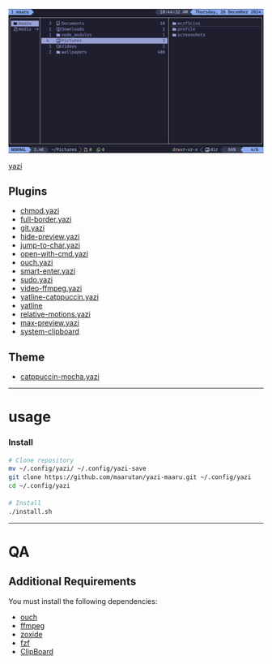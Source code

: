 <!-- ██████╗ ███████╗ █████╗ ██████╗ ███╗   ███╗███████╗   ███╗   ███╗██████╗ -->
<!-- ██╔══██╗██╔════╝██╔══██╗██╔══██╗████╗ ████║██╔════╝   ████╗ ████║██╔══██╗ -->
<!-- ██████╔╝█████╗  ███████║██║  ██║██╔████╔██║█████╗     ██╔████╔██║██║  ██║ -->
<!-- ██╔══██╗██╔══╝  ██╔══██║██║  ██║██║╚██╔╝██║██╔══╝     ██║╚██╔╝██║██║  ██║ -->
<!-- ██║  ██║███████╗██║  ██║██████╔╝██║ ╚═╝ ██║███████╗██╗██║ ╚═╝ ██║██████╔╝ -->
<!-- ╚═╝  ╚═╝╚══════╝╚═╝  ╚═╝╚═════╝ ╚═╝     ╚═╝╚══════╝╚═╝╚═╝     ╚═╝╚═════╝ -->

![yazi](./.github/yazi.png)

[yazi](https://github.com/sxyazi/yazi)

## Plugins

- [chmod.yazi](https://github.com/dangooddd/yazi-plugins/tree/main/chmod.yazi)
- [full-border.yazi](https://github.com/dangooddd/yazi-plugins/tree/main/full-border.yazi)
- [git.yazi](https://github.com/yazi-rs/plugins/tree/main/git.yazi)
- [hide-preview.yazi](https://github.com/dangooddd/yazi-plugins/tree/main/hide-preview.yazi)
- [jump-to-char.yazi](https://github.com/yazi-rs/plugins/tree/main/jump-to-char.yazi)
- [open-with-cmd.yazi](https://github.com/Ape/open-with-cmd.yazi)
- [ouch.yazi](https://github.com/ndtoan96/ouch.yazi)
- [smart-enter.yazi](https://github.com/yazi-rs/plugins/tree/main/smart-enter.yazi)
- [sudo.yazi](https://github.com/TD-Sky/sudo.yazi)
- [video-ffmpeg.yazi](https://github.com/Tyarel8/video-ffmpeg.yazi)
- [yatline-catppuccin.yazi](https://github.com/imsi32/yatline-catppuccin.yazi)
- [yatline](https://github.com/imsi32/yatline.yazi)
- [relative-motions.yazi](https://github.com/dedukun/relative-motions.yazi)
- [max-preview.yazi](https://github.com/yazi-rs/plugins/tree/main/max-preview.yazi)
- [system-clipboard](https://github.com/orhnk/system-clipboard.yazi)

## Theme

- [catppuccin-mocha.yazi](https://github.com/catppuccin/yazi)

---

# usage

### Install

```bash
# Clone repository
mv ~/.config/yazi/ ~/.config/yazi-save
git clone https://github.com/maarutan/yazi-maaru.git ~/.config/yazi
cd ~/.config/yazi

# Install
./install.sh
```

---

# QA

## Additional Requirements

You must install the following dependencies:

- [ouch](https://github.com/ouch-org/ouch)
- [ffmpeg](https://ffmpeg.org)
- [zoxide](https://github.com/ajeetdsouza/zoxide)
- [fzf](https://github.com/junegunn/fzf)
- [ClipBoard](https://github.com/Slackadays/ClipBoard)
